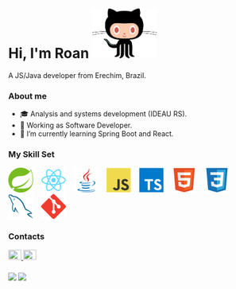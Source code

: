 # Hi, I'm Roan  <img src="assets/octocat.gif" height="100" width=""/>
A JS/Java developer from Erechim, Brazil.

### About me 
- 🎓 Analysis and systems development (IDEAU RS).
- 💼 Working as Software Developer.  
- 🌱 I’m currently learning Spring Boot and React.  

### My Skill Set  
<div align="left">
  <img src="assets/technologies/spring.svg" alt="Spring" height="50" />
  &nbsp;&nbsp;
  <img src="assets/technologies/react.svg" alt="Reacrt" height="50" />
  &nbsp;&nbsp;
  <img src="assets/technologies/java.svg" alt="Java" height="50" />
  &nbsp;&nbsp;
  <img src="assets/technologies/javascript.svg" alt="JavaScript" height="50" />
  &nbsp;&nbsp;
  <img src="assets/technologies/typescript.svg" alt="TypeScript" height="50" />
  &nbsp;&nbsp;
  <img src="assets/technologies/html5.svg" alt="HTML5" height="50" />
  &nbsp;&nbsp;
  <img src="assets/technologies/css3.svg" alt="CSS3" height="50" />
  &nbsp;&nbsp;
  <img src="assets/technologies/mysql.svg" alt="MySQL" height="50" />
  &nbsp;&nbsp;
  <img src="assets/technologies/git.svg" alt="Git" height="50" />
</div>

### Contacts
<div>
  <a href="https://linkedin.com/in/roanoliveira">
    <img src="https://raw.githubusercontent.com/maurodesouza/profile-readme-generator/master/src/assets/icons/social/linkedin/default.svg" width="26" height="20" />
  </a>
  <a href="mailto:roanrobersson@gmail.com">
    <img src="https://raw.githubusercontent.com/maurodesouza/profile-readme-generator/master/src/assets/icons/social/gmail/default.svg" width="26" height="20" />
  </a>
</div>

###

<div>
  <img src="https://github-readme-stats.vercel.app/api?hide_title=true&include_all_commits=true&count_private&show_icons=true&theme=dark&locale=en&hide_border=true&username=roanrobersson" height="140" />
  <img src="https://github-readme-stats.vercel.app/api/top-langs?locale=en&hide_title=true&layout=compact&card_width=320&langs_count=6&theme=dark&hide_border=true&username=roanrobersson" height="140"/>
</div>
